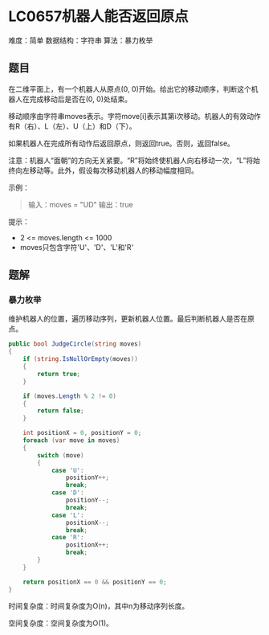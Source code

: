# LC0657机器人能否返回原点

难度：简单
数据结构：字符串
算法：暴力枚举

## 题目

在二维平面上，有一个机器人从原点(0, 0)开始。给出它的移动顺序，判断这个机器人在完成移动后是否在(0, 0)处结束。

移动顺序由字符串moves表示。字符move[i]表示其第i次移动。机器人的有效动作有R（右）、L（左）、U（上）和D（下）。

如果机器人在完成所有动作后返回原点，则返回true。否则，返回false。

注意：机器人“面朝”的方向无关紧要。“R”将始终使机器人向右移动一次，“L”将始终向左移动等。此外，假设每次移动机器人的移动幅度相同。

示例：

> 输入：moves = "UD"
> 输出：true

提示：

- 2 <= moves.length <= 1000
- moves只包含字符'U'、'D'、'L'和'R'

## 题解

### 暴力枚举

维护机器人的位置，遍历移动序列，更新机器人位置。最后判断机器人是否在原点。

``` csharp
public bool JudgeCircle(string moves)
{
    if (string.IsNullOrEmpty(moves))
    {
        return true;
    }

    if (moves.Length % 2 != 0)
    {
        return false;
    }

    int positionX = 0, positionY = 0;
    foreach (var move in moves)
    {
        switch (move)
        {
            case 'U':
                positionY++;
                break;
            case 'D':
                positionY--;
                break;
            case 'L':
                positionX--;
                break;
            case 'R':
                positionX++;
                break;
        }
    }

    return positionX == 0 && positionY == 0;
}
```

时间复杂度：时间复杂度为O(n)，其中n为移动序列长度。

空间复杂度：空间复杂度为O(1)。